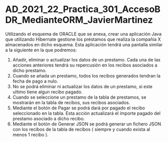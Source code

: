 # AD_2021_22_Practica_301_AccesoBDR_MedianteORM_JavierMartinez
Utilizando el esquema de ORACLE que se anexa, crear una aplicación Java que utilizando Hibernate gestione los préstamos que realiza la compañía X almacenados en dicho esquema.
Esta aplicación tendrá una pantalla similar a la siguiente en la que podremos:

1. Añadir, eliminar o actualizar los datos de un prestamo. Cada una de las acciones
anteriores tendrá su repercusión en los recibos asociados a dicho prestamo.
2. Cuando se añada un prestamo, todos los recibos generados tendran la fecha de pago a
nulo.
3. No se podrá eliminar ni actualizar los datos de un prestamo, si este ultimo tiene algun
recibo pagado.
4. Cuando se seleccione un prestamo de la tabla de prestamos, se mostrarán en la tabla
de recibos, sus recibos asociados.
5. Mediante el botón de Pagar se podrá dará por pagado el recibo seleccionado en la
tabla. Esta acción actualizará el importe pagado del prestamo asociado a dicho recibo.
6. Mediante el botón de Generar JSON se podrá generar un fichero JSON con los recibos
de la tabla de recibos ( siempre y cuando exista al menos 1 recibo ).
